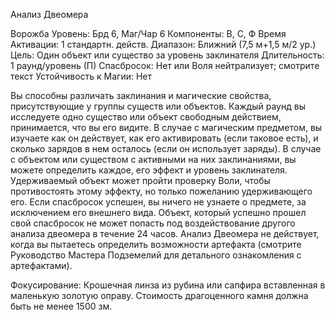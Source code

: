 
Анализ Двеомера

Ворожба
Уровень: Брд 6, Маг/Чар 6
Компоненты: В, С, Ф
Время Активации: 1 стандартн. действ.
Диапазон: Ближний (7,5 м+1,5 м/2 ур.)
Цель: Один объект или существо за уровень заклинателя
Длительность: 1 раунд/уровень (П)
Спасбросок: Нет или Воля нейтрализует; смотрите текст
Устойчивость к Магии: Нет

Вы способны различать заклинания
и магические свойства, присутствующие у группы существ или объектов.
Каждый раунд вы исследуете одно
существо или объект свободным действием, принимается, что вы его видите. В случае с магическим предметом,
вы изучаете как он действует, как его
активировать (если таковое есть), и
сколько зарядов в нем осталось (если
он использует заряды). В случае с объектом или существом с активными на
них заклинаниями, вы можете определить каждое, его эффект и уровень заклинателя.
Удерживаемый объект может пройти
проверку Воли, чтобы противостоять
этому эффекту, но только пожеланию
удерживающего его. Если спасбросок
успешен, вы ничего не узнаете о предмете, за исключением его внешнего
вида. Объект, который успешно прошел свой спасбросок не может попасть
под воздействование другого анализа
двеомера в течение 24 часов.
Анализ Двеомера не действует, когда
вы пытаетесь определить возможности артефакта (смотрите Руководство
Мастера Подземелий для детального
ознакомления с артефактами).

Фокусирование: Крошечная линза
из рубина или сапфира вставленная в
маленькую золотую оправу. Стоимость
драгоценного камня должна быть не
менее 1500 зм.
